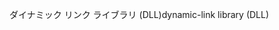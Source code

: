 <span data-ttu-id="671c4-101">ダイナミック リンク ライブラリ (DLL)</span><span class="sxs-lookup"><span data-stu-id="671c4-101">dynamic-link library (DLL)</span></span>